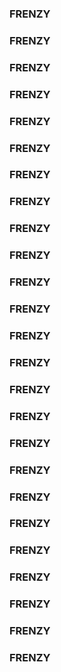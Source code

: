 ### FRENZY   
### FRENZY   
### FRENZY   
### FRENZY   
### FRENZY   
### FRENZY   
### FRENZY   
### FRENZY   
### FRENZY   
### FRENZY   
### FRENZY   
### FRENZY   
### FRENZY   
### FRENZY   
### FRENZY   
### FRENZY   
### FRENZY   
### FRENZY   
### FRENZY   
### FRENZY   
### FRENZY   
### FRENZY   
### FRENZY   
### FRENZY   
### FRENZY
